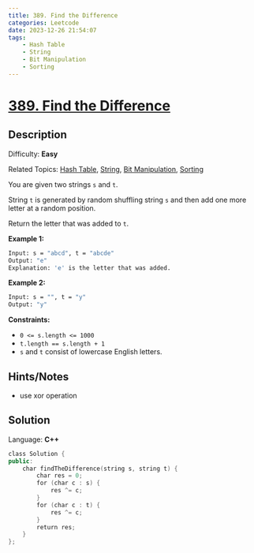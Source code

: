 ```yaml
---
title: 389. Find the Difference
categories: Leetcode
date: 2023-12-26 21:54:07
tags:
    - Hash Table
    - String
    - Bit Manipulation
    - Sorting
---
```


# [389\. Find the Difference](https://leetcode.com/problems/find-the-difference/)

## Description

Difficulty: **Easy**

Related Topics: [Hash Table](https://leetcode.com/tag/https://leetcode.com/tag/hash-table//), [String](https://leetcode.com/tag/https://leetcode.com/tag/string//), [Bit Manipulation](https://leetcode.com/tag/https://leetcode.com/tag/bit-manipulation//), [Sorting](https://leetcode.com/tag/https://leetcode.com/tag/sorting//)

You are given two strings `s` and `t`.

String `t` is generated by random shuffling string `s` and then add one more letter at a random position.

Return the letter that was added to `t`.

**Example 1:**

```bash
Input: s = "abcd", t = "abcde"
Output: "e"
Explanation: 'e' is the letter that was added.
```

**Example 2:**

```bash
Input: s = "", t = "y"
Output: "y"
```

**Constraints:**

* `0 <= s.length <= 1000`
* `t.length == s.length + 1`
* `s` and `t` consist of lowercase English letters.

## Hints/Notes

* use xor operation

## Solution

Language: **C++**

```C++
class Solution {
public:
    char findTheDifference(string s, string t) {
        char res = 0;
        for (char c : s) {
            res ^= c;
        }
        for (char c : t) {
            res ^= c;
        }
        return res;
    }
};
```
